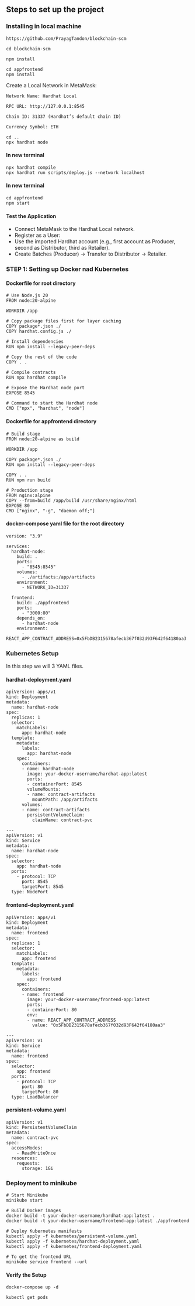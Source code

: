## Steps to set up the project

### Installing in local machine

```
https://github.com/PrayagTandon/blockchain-scm
```

```
cd blockchain-scm
```

```
npm install
```

```
cd appfrontend
npm install
```

Create a Local Network in MetaMask:

```
Network Name: Hardhat Local

RPC URL: http://127.0.0.1:8545

Chain ID: 31337 (Hardhat’s default chain ID)

Currency Symbol: ETH
```

```
cd ..
npx hardhat node
```

#### In new terminal

```
npx hardhat compile
npx hardhat run scripts/deploy.js --network localhost
```

#### In new terminal

```
cd appfrontend
npm start
```

#### Test the Application

- Connect MetaMask to the Hardhat Local network.
- Register as a User:
- Use the imported Hardhat account (e.g., first account as Producer, second as Distributor, third as Retailer).
- Create Batches (Producer) → Transfer to Distributor → Retailer.

### STEP 1: Setting up Docker nad Kubernetes

#### Dockerfile for root directory

```
# Use Node.js 20
FROM node:20-alpine

WORKDIR /app

# Copy package files first for layer caching
COPY package*.json ./
COPY hardhat.config.js ./

# Install dependencies
RUN npm install --legacy-peer-deps

# Copy the rest of the code
COPY . .

# Compile contracts
RUN npx hardhat compile

# Expose the Hardhat node port
EXPOSE 8545

# Command to start the Hardhat node
CMD ["npx", "hardhat", "node"]
```

#### Dockerfile for appfrontend directory

```
# Build stage
FROM node:20-alpine as build

WORKDIR /app

COPY package*.json ./
RUN npm install --legacy-peer-deps

COPY . .
RUN npm run build

# Production stage
FROM nginx:alpine
COPY --from=build /app/build /usr/share/nginx/html
EXPOSE 80
CMD ["nginx", "-g", "daemon off;"]
```

#### docker-compose yaml file for the root directory

```
version: "3.9"

services:
  hardhat-node:
    build: .
    ports:
      - "8545:8545"
    volumes:
      - ./artifacts:/app/artifacts
    environment:
      - NETWORK_ID=31337

  frontend:
    build: ./appfrontend
    ports:
      - "3000:80"
    depends_on:
      - hardhat-node
    environment:
      - REACT_APP_CONTRACT_ADDRESS=0x5FbDB2315678afecb367f032d93F642f64180aa3
```

### Kubernetes Setup

In this step we will 3 YAML files.

#### hardhat-deployment.yaml

```
apiVersion: apps/v1
kind: Deployment
metadata:
  name: hardhat-node
spec:
  replicas: 1
  selector:
    matchLabels:
      app: hardhat-node
  template:
    metadata:
      labels:
        app: hardhat-node
    spec:
      containers:
      - name: hardhat-node
        image: your-docker-username/hardhat-app:latest
        ports:
        - containerPort: 8545
        volumeMounts:
        - name: contract-artifacts
          mountPath: /app/artifacts
      volumes:
      - name: contract-artifacts
        persistentVolumeClaim:
          claimName: contract-pvc

---
apiVersion: v1
kind: Service
metadata:
  name: hardhat-node
spec:
  selector:
    app: hardhat-node
  ports:
    - protocol: TCP
      port: 8545
      targetPort: 8545
  type: NodePort
```

#### frontend-deployment.yaml

```
apiVersion: apps/v1
kind: Deployment
metadata:
  name: frontend
spec:
  replicas: 1
  selector:
    matchLabels:
      app: frontend
  template:
    metadata:
      labels:
        app: frontend
    spec:
      containers:
      - name: frontend
        image: your-docker-username/frontend-app:latest
        ports:
        - containerPort: 80
        env:
        - name: REACT_APP_CONTRACT_ADDRESS
          value: "0x5FbDB2315678afecb367f032d93F642f64180aa3"

---
apiVersion: v1
kind: Service
metadata:
  name: frontend
spec:
  selector:
    app: frontend
  ports:
    - protocol: TCP
      port: 80
      targetPort: 80
  type: LoadBalancer
```

#### persistent-volume.yaml

```
apiVersion: v1
kind: PersistentVolumeClaim
metadata:
  name: contract-pvc
spec:
  accessModes:
    - ReadWriteOnce
  resources:
    requests:
      storage: 1Gi
```

### Deployment to minikube

```
# Start Minikube
minikube start

# Build Docker images
docker build -t your-docker-username/hardhat-app:latest .
docker build -t your-docker-username/frontend-app:latest ./appfrontend

# Deploy Kubernetes manifests
kubectl apply -f kubernetes/persistent-volume.yaml
kubectl apply -f kubernetes/hardhat-deployment.yaml
kubectl apply -f kubernetes/frontend-deployment.yaml

# To get the frontend URL
minikube service frontend --url
```

#### Verify the Setup

```
docker-compose up -d
```

```
kubectl get pods
```
